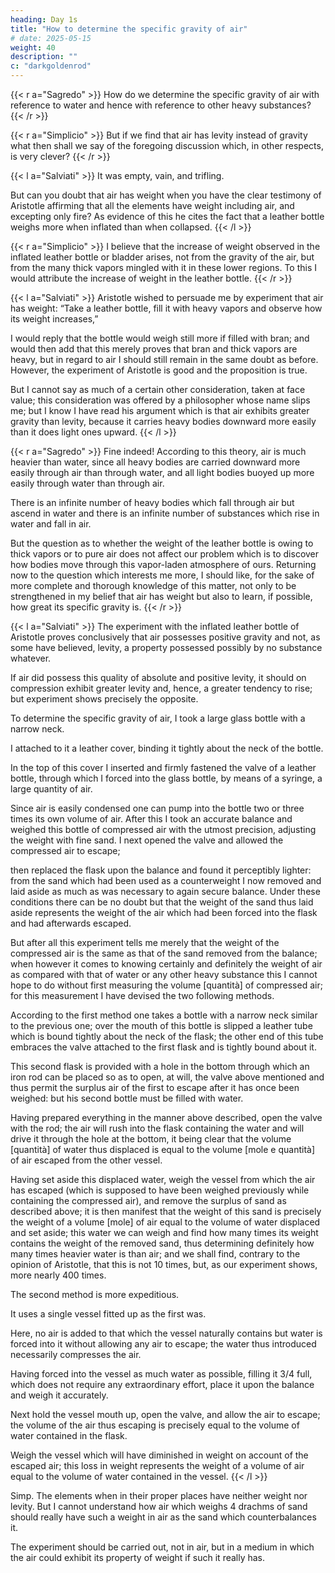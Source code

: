 ```yaml
---
heading: Day 1s
title: "How to determine the specific gravity of air"
# date: 2025-05-15
weight: 40
description: ""
c: "darkgoldenrod"
---
```



{{< r a="Sagredo" >}}
How do we determine the specific gravity of air with reference to water and hence with reference to other heavy substances?
{{< /r >}}


{{< r a="Simplicio" >}}
But if we find that air has levity instead of gravity what then shall we say of the foregoing discussion which, in other respects, is very clever?
{{< /r >}}


{{< l a="Salviati" >}}
It was empty, vain, and trifling. 

But can you doubt that air has weight when you have the clear testimony of Aristotle affirming that all the elements have weight including air, and excepting only fire? As evidence of this he cites the fact that a leather bottle weighs more when inflated than when collapsed.
{{< /l >}}


{{< r a="Simplicio" >}}
I believe that the increase of weight observed in the inflated leather bottle or bladder arises, not from the gravity of the air, but from the many thick vapors mingled with it in these lower regions. To this I would attribute the increase of weight in the leather bottle.
{{< /r >}}


{{< l a="Salviati" >}}
Aristotle wished to persuade me by experiment that air has weight: “Take a leather bottle, fill it with heavy vapors and observe how its weight increases,” 

I would reply that the bottle would weigh still more if filled with bran; and would then add that this merely proves that bran and thick vapors are heavy, but in regard to air I should still remain in the same doubt as before. However, the experiment of Aristotle is good and the proposition is true. 

But I cannot say as much of a certain other consideration, taken at face value; this consideration was offered by a philosopher whose name slips me; but I know I have read his argument which is that air exhibits greater gravity than levity, because it carries heavy bodies downward more easily than it does light ones upward.
{{< /l >}}



{{< r a="Sagredo" >}}
Fine indeed! According to this theory, air is much heavier than water, since all heavy bodies are carried downward more easily through air than through water, and all light bodies buoyed up more easily through water than through air.

There is an infinite number of heavy bodies which fall through air but ascend in water and there is an infinite number of substances which rise in water and fall in air. 

But the question as to whether the weight of the leather bottle is owing to thick vapors or to pure air does not affect our problem which is to discover how bodies move through this vapor-laden atmosphere of ours. Returning now to the question which interests me more, I should like, for the sake of more complete and thorough knowledge of this matter, not only to be strengthened in my belief that air has weight but also to learn, if possible, how great its specific gravity is. 
{{< /r >}}


{{< l a="Salviati" >}}
The experiment with the inflated leather bottle of Aristotle proves conclusively that air possesses positive gravity and not, as some have believed, levity, a property possessed possibly by no substance whatever.

If air did possess this quality of absolute and positive levity, it should on compression exhibit greater levity and, hence, a greater tendency to rise; but experiment shows precisely the opposite.

To determine the specific gravity of air, I took a large glass bottle with a narrow neck.

I attached to it a leather cover, binding it tightly about the neck of the bottle.

In the top of this cover I inserted and firmly fastened the valve of a leather bottle, through which I forced into the glass bottle, by means of a syringe, a large quantity of air.

Since air is easily condensed one can pump into the bottle two or three times its own volume of air. After this I took an accurate balance and weighed this bottle of compressed air with the utmost precision, adjusting the weight with fine sand. I next opened the valve and allowed the compressed air to escape; 

then replaced the flask upon the balance and found it perceptibly lighter: from the sand which had been used as a counterweight I now removed and laid aside as much as was necessary to again secure balance. Under these conditions there can be no doubt but that the weight of the sand thus laid aside represents the weight of the air which had been forced into the flask and had afterwards escaped. 

But after all this experiment tells me merely that the weight of the compressed air is the same as that of the sand removed from the balance; when however it comes to knowing certainly and definitely the weight of air as compared with that of water or any other heavy substance this I cannot hope to do without first measuring the volume [quantità] of compressed air; for this measurement I have devised the two following methods.

According to the first method one takes a bottle with a narrow neck similar to the previous one; over the mouth of this bottle is slipped a leather tube which is bound tightly about the neck of the flask; the other end of this tube embraces the valve attached to the first flask and is tightly bound about it.

This second flask is provided with a hole in the bottom through which an iron rod can be placed so as to open, at will, the valve above mentioned and thus permit the surplus air of the first to escape after it has once been weighed: but his second bottle must be filled with water. 

Having prepared everything in the manner above described, open the valve with the rod; the air will rush into the flask containing the water and will drive it through the hole at the bottom, it being clear that the volume [quantità] of water thus displaced is equal to the volume [mole e quantità] of air escaped from the other vessel.

Having set aside this displaced water, weigh the vessel from which the air has escaped (which is supposed to have been weighed previously while containing the compressed air), and remove the surplus of sand as described above; it is then manifest that the weight of this sand is precisely the weight of a volume [mole] of air equal to the volume of water displaced and set aside; this water we can weigh and find how many times its weight contains the weight of the removed sand, thus determining definitely how many times heavier water is than air; and we shall find, contrary to the opinion of Aristotle, that this is not 10 times, but, as our experiment shows, more nearly 400 times.

The second method is more expeditious.

It uses a single vessel fitted up as the first was.

Here, no air is added to that which the vessel naturally contains but water is forced into it without allowing any air to escape; the water thus introduced necessarily compresses the air.

Having forced into the vessel as much water as possible, filling it 3/4 full, which does not require any extraordinary effort, place it upon the balance and weigh it accurately.

Next hold the vessel mouth up, open the valve, and allow the air to escape; the volume of the air thus escaping is precisely equal to the volume of water contained in the flask.

Weigh the vessel which will have diminished in weight on account of the escaped air; this loss in weight represents the weight of a volume of air equal to the volume of water contained in the vessel.
{{< /l >}}


Simp.
The elements when in their proper places have neither weight nor levity. But I cannot understand how air which weighs 4 drachms of sand should really have such a weight in air as the sand which counterbalances it.

The experiment should be carried out, not in air, but in a medium in which the air could exhibit its property of weight if such it really has.



